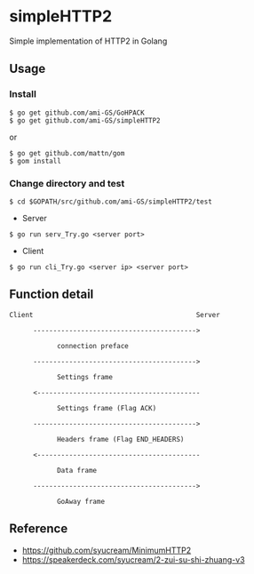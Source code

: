 simpleHTTP2
===========

Simple implementation of HTTP2 in Golang

## Usage

### Install
```
$ go get github.com/ami-GS/GoHPACK
$ go get github.com/ami-GS/simpleHTTP2
```
or
```
$ go get github.com/mattn/gom
$ gom install
```

### Change directory and test
```
$ cd $GOPATH/src/github.com/ami-GS/simpleHTTP2/test
```

* Server
```
$ go run serv_Try.go <server port>
```

* Client
```
$ go run cli_Try.go <server ip> <server port>
```


## Function detail

```
Client                                         Server

      ----------------------------------------->

            connection preface

      ----------------------------------------->

            Settings frame

      <-----------------------------------------

            Settings frame (Flag ACK)

      ----------------------------------------->

            Headers frame (Flag END_HEADERS)

      <-----------------------------------------

            Data frame

      ----------------------------------------->

            GoAway frame
```

## Reference
* https://github.com/syucream/MinimumHTTP2
* https://speakerdeck.com/syucream/2-zui-su-shi-zhuang-v3
